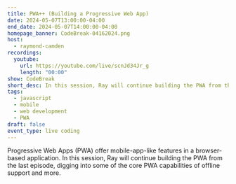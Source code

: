 ```yaml
---
title: PWA++ (Building a Progressive Web App)
date: 2024-05-07T13:00:00-04:00
end_date: 2024-05-07T14:00:00-04:00
homepage_banner: CodeBreak-04162024.png
host:
  - raymond-camden
recordings:
  youtube:
    url: https://youtube.com/live/scnJd34Jr_g
    length: "00:00"
show: CodeBreak
short_desc: In this session, Ray will continue building the PWA from the last episode, digging into some of the core PWA capabilities of offline support and more.
tags:
  - javascript
  - mobile
  - web development
  - PWA
draft: false
event_type: live coding
---
```


Progressive Web Apps (PWA) offer mobile-app-like features in a browser-based application. In this session, Ray will continue building the PWA from the last episode, digging into some of the core PWA capabilities of offline support and more.